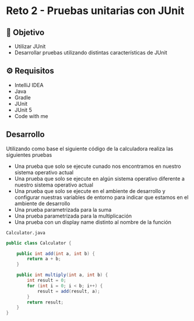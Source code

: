 # Reto 2 - Pruebas unitarias con JUnit

## :dart: Objetivo

- Utilizar JUnit
- Desarrollar pruebas utilizando distintas características de JUnit

## ⚙ Requisitos

- IntelliJ IDEA
- Java
- Gradle
- JUnit
- JUnit 5
- Code with me

## Desarrollo

Utilizando como base el siguiente código de la calculadora realiza las siguientes pruebas

- Una prueba que solo se ejecute cunado nos encontramos en nuestro sistema operativo actual
- Una prueba que solo se ejecute en algún sistema operativo diferente a nuestro sistema operativo actual
- Una prueba que solo se ejecute en el ambiente de desarrollo y configurar nuestras variables de entorno para indicar
  que estamos en el ambiente de desarrollo
- Una prueba parametrizada para la suma
- Una prueba parametrizada para la multiplicación
- Una prueba con un display name distinto al nombre de la función

`Calculator.java`

```java
public class Calculator {

    public int add(int a, int b) {
        return a + b;
    }

    public int multiply(int a, int b) {
        int result = 0;
        for (int i = 0; i < b; i++) {
            result = add(result, a);
        }
        return result;
    }
}
```

